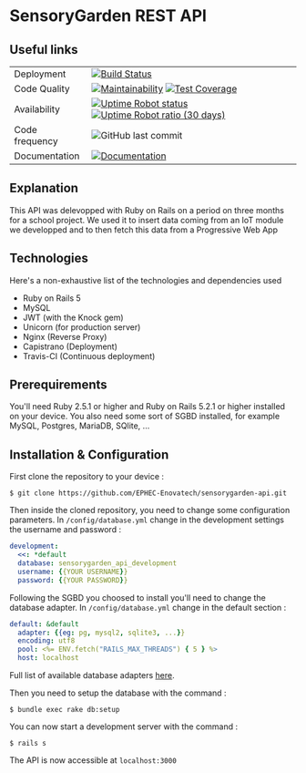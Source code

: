 # SensoryGarden REST API

## Useful links

| | |
|-|-|
| Deployment | [![Build Status](https://travis-ci.org/EPHEC-Enovatech/sensorygarden-api.svg?branch=master)](https://travis-ci.org/EPHEC-Enovatech/sensorygarden-api) |
| Code Quality | [![Maintainability](https://api.codeclimate.com/v1/badges/31bcd0b9eb34f18ce1c4/maintainability)](https://codeclimate.com/github/EPHEC-Enovatech/sensorygarden-api/maintainability) [![Test Coverage](https://api.codeclimate.com/v1/badges/31bcd0b9eb34f18ce1c4/test_coverage)](https://codeclimate.com/github/EPHEC-Enovatech/sensorygarden-api/test_coverage) |
| Availability | [![Uptime Robot status](https://img.shields.io/uptimerobot/status/m781197194-91bd11d1d9716b993f6ab7ea.svg)](https://stats.uptimerobot.com/3wxA3hqAA) [![Uptime Robot ratio (30 days)](https://img.shields.io/uptimerobot/ratio/m781197194-91bd11d1d9716b993f6ab7ea.svg)](https://stats.uptimerobot.com/3wxA3hqAA) |
| Code frequency | ![GitHub last commit](https://img.shields.io/github/last-commit/EPHEC-Enovatech/sensorygarden-api.svg) |
| Documentation | [![Documentation](https://img.shields.io/badge/API-Documentation-red.svg)](https://documenter.getpostman.com/view/4801562/RzZ3LhFG)

## Explanation

This API was delevopped with Ruby on Rails on a period on three months for a school project. 
We used it to insert data coming from an IoT module we developped and to then fetch this data from a Progressive Web App

## Technologies

Here's a non-exhaustive list of the technologies and dependencies used 

- Ruby on Rails 5
- MySQL
- JWT (with the Knock gem)
- Unicorn (for production server)
- Nginx (Reverse Proxy)
- Capistrano (Deployment)
- Travis-CI (Continuous deployment)

## Prerequirements

You'll need Ruby 2.5.1 or higher and Ruby on Rails 5.2.1 or higher installed on your device.
You also need some sort of SGBD installed, for example MySQL, Postgres, MariaDB, SQlite, ...

## Installation & Configuration

First clone the repository to your device : 
```
$ git clone https://github.com/EPHEC-Enovatech/sensorygarden-api.git
```

Then inside the cloned repository, you need to change some configuration parameters. 
In `/config/database.yml` change in the development settings the username and password :
```yaml
development:
  <<: *default
  database: sensorygarden_api_development
  username: {{YOUR USERNAME}}
  password: {{YOUR PASSWORD}}
```

Following the SGBD you choosed to install you'll need to change the database adapter. 
In `/config/database.yml` change in the default section : 
```yaml
default: &default
  adapter: {{eg: pg, mysql2, sqlite3, ...}}
  encoding: utf8
  pool: <%= ENV.fetch("RAILS_MAX_THREADS") { 5 } %>
  host: localhost
```
Full list of available database adapters [here](https://www.ruby-toolbox.com/categories/SQL_Database_Adapters).

Then you need to setup the database with the command :
```
$ bundle exec rake db:setup
```

You can now start a development server with the command :
```
$ rails s
```

The API is now accessible at `localhost:3000`


